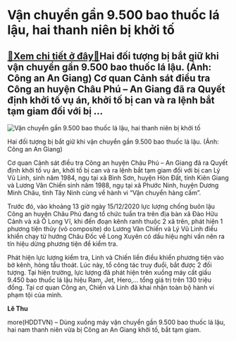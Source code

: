 Vận chuyển gần 9.500 bao thuốc lá lậu, hai thanh niên bị khởi tố
================================================================

[:gift:Xem chi tiết ở đây:gift:](https://hddtvn.com/van-chuyen-gan-9-500-bao-thuoc-la-lau-hai-thanh-nien-bi-khoi-to/)Hai đối tượng bị bắt giữ khi vận chuyển gần 9.500 bao thuốc lá lậu. (Ảnh: Công an An Giang) Cơ quan Cảnh sát điều tra Công an huyện Châu Phú – An Giang đã ra Quyết định khởi tố vụ án, khởi tố bị can và ra lệnh bắt tạm giam đối với bị …
-------------------------------------------------------------------------------------------------------------------------------------------------------------------------------------------------------------------------------------------





![Vận chuyển gần 9.500 bao thuốc lá lậu, hai thanh niên bị khởi tố](https://hddtvn.com/wp-content/uploads/2021/01/1503_2_dt_vc_9450_ba_thc2.jpg "Vận chuyển gần 9.500 bao thuốc lá lậu, hai thanh niên bị khởi tố")


Hai đối tượng bị bắt giữ khi vận chuyển gần 9.500 bao thuốc lá lậu. (Ảnh: Công an An Giang)



Cơ quan Cảnh sát điều tra Công an huyện Châu Phú – An Giang đã ra Quyết định khởi tố vụ án, khởi tố bị can và ra lệnh bắt tạm giam đối với bị can Lý Vũ Linh, sinh năm 1984, ngụ tại xã Bình Sơn, huyện Hòn Đất, tỉnh Kiên Giang và Lương Văn Chiến sinh năm 1988, ngụ tại xã Phước Ninh, huyện Dương Minh Châu, tỉnh Tây Ninh cùng về hành vi “Vận chuyển hàng cấm”.


Trước đó, vào khoảng 13 giờ ngày 15/12/2020 lực lượng chống buôn lậu Công an huyện Châu Phú đang tổ chức tuần tra trên địa bàn xã Đào Hữu Cảnh và xã Ô Long Vĩ, khi đến đoạn kênh ranh thuộc 2 xã trên, phát hiện 1 phương tiện thủy (vỏ composite) do Lương Văn Chiến và Lý Vũ Linh điều khiển chạy từ hướng Châu Đốc về Long Xuyên có dấu hiệu nghi vấn nên ra tín hiệu dừng phương tiện để kiểm tra.


Phát hiện lực lượng kiểm tra, Linh và Chiến liền điều khiển phương tiện vào bờ kênh, hòng tẩu thoát. Lúc này, tổ công tác truy đuổi, bắt được 2 đối tượng. Tại hiện trường, lực lượng đã phát hiện trên xuồng máy cất giấu 9.450 bao thuốc lá lậu hiệu Ram, Jet, Hero,… tổng giá trị trên 130 triệu đồng. Tại cơ quan Công an, Chiến và Linh đã khai nhận toàn bộ hành vi phạm tội của mình.




**Lê Thu**



more(HDDTVN) – Dùng xuồng máy vận chuyển gần 9.500 bao thuốc lá lậu, hai nam thanh niên vừa bị Công an An Giang khởi tố, bắt tạm giam.

